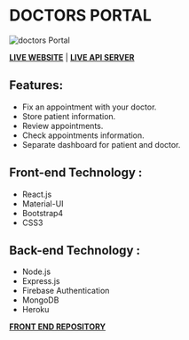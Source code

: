 # DOCTORS PORTAL 

![doctors Portal](https://i.ibb.co/0j1xJM3/doctors-page.png)

**[LIVE WEBSITE](https://doctors-portal-2ba18.web.app/)** | **[LIVE API SERVER](https://quiet-shore-32489.herokuapp.com/)**

## Features:
*   Fix an appointment with your doctor.
*   Store patient information.
*   Review appointments.
*   Check appointments information.
*   Separate dashboard for patient and doctor.

## Front-end Technology :
*   React.js
*   Material-UI
*   Bootstrap4
*   CSS3

## Back-end Technology :
*   Node.js
*   Express.js
*   Firebase Authentication
*   MongoDB
*   Heroku

**[FRONT END REPOSITORY](https://github.com/mozumderTushar/doctors-portal-v.1-client-master.git)**


